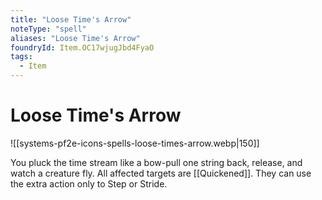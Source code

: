 ```yaml
---
title: "Loose Time's Arrow"
noteType: "spell"
aliases: "Loose Time's Arrow"
foundryId: Item.OC17wjugJbd4FyaO
tags:
  - Item
---
```


# Loose Time's Arrow
![[systems-pf2e-icons-spells-loose-times-arrow.webp|150]]

You pluck the time stream like a bow-pull one string back, release, and watch a creature fly. All affected targets are [[Quickened]]. They can use the extra action only to Step or Stride.
